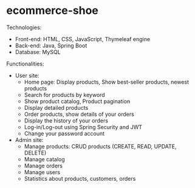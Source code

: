 # ecommerce-shoe
Technologies:
  - Front-end: HTML, CSS, JavaScript, Thymeleaf engine
  - Back-end: Java, Spring Boot
  - Database: MySQL

Functionalities:
  - User site:
    - Home page: Display products, Show best-seller products, newest products
    - Search for products by keyword
    - Show product catalog, Product pagination
    - Display detailed products
    - Order products, show details of your orders
    - Display the history of your orders
    - Log-in/Log-out using Spring Security and JWT
    - Change your password account
  - Admin site:
    -  Manage products: CRUD products (CREATE, READ, UPDATE, DELETE)
    -  Manage catalog
    -  Manage orders
    -  Manage users
    -  Statistics about products, customers, orders 
